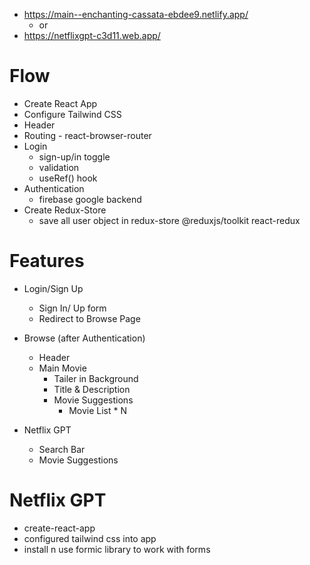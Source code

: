 - https://main--enchanting-cassata-ebdee9.netlify.app/
    -    or
- https://netflixgpt-c3d11.web.app/
# Flow
- Create React App
- Configure Tailwind CSS
- Header
- Routing - react-browser-router
- Login
  - sign-up/in toggle
  - validation
  - useRef() hook
- Authentication
  - firebase google backend
- Create Redux-Store
  - save all user object in redux-store @reduxjs/toolkit react-redux


# Features

- Login/Sign Up
    - Sign In/ Up form
    - Redirect to Browse Page

- Browse (after Authentication)
    - Header
    - Main Movie
        - Tailer in Background
        - Title & Description
        - Movie Suggestions 
            - Movie List * N

- Netflix GPT
    - Search Bar
    - Movie Suggestions

# Netflix GPT

- create-react-app
- configured tailwind css into app
- install n use formic library to work with forms
